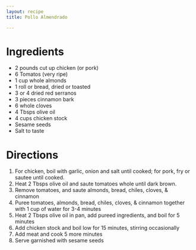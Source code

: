 ```yaml
---
layout: recipe
title: Pollo Almendrado

---
```


# Ingredients

- 2 pounds cut up chicken (or pork)
- 6 Tomatos (very ripe)
- 1 cup whole almonds
- 1 roll or bread, dried or toasted
- 3 or 4 dried red serranos
- 3 pieces cinnamon bark
- 6 whole cloves
- 4 Tbsps olive oil
- 4 cups chicken stock
- Sesame seeds
- Salt to taste

# Directions

1. For chicken, boil with garlic, onion and salt until cooked; for pork, fry or sautee until cooked.
2. Heat 2 Tbsps olive oil and saute tomatoes whole until dark brown.
3. Remove tomatoes, and saute almonds, bread, chiles, cloves, & cinnamon
4. Puree tomatoes, almonds, bread, chiles, cloves, & cinnamon together with 1 cup of water for 3-4 minutes
5. Heat 2 Tbsps olive oil in pan, add pureed ingredients, and boil for 5 minutes
6. Add chicken stock and boil low for 15 minutes, stirring occasionally
7. Add meat and cook 5 more minutes
8. Serve garnished with sesame seeds